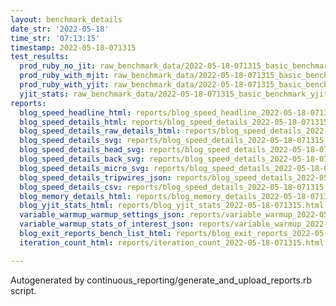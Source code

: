 ```yaml
---
layout: benchmark_details
date_str: '2022-05-18'
time_str: '07:13:15'
timestamp: 2022-05-18-071315
test_results:
  prod_ruby_no_jit: raw_benchmark_data/2022-05-18-071315_basic_benchmark_prod_ruby_no_jit.json
  prod_ruby_with_mjit: raw_benchmark_data/2022-05-18-071315_basic_benchmark_prod_ruby_with_mjit.json
  prod_ruby_with_yjit: raw_benchmark_data/2022-05-18-071315_basic_benchmark_prod_ruby_with_yjit.json
  yjit_stats: raw_benchmark_data/2022-05-18-071315_basic_benchmark_yjit_stats.json
reports:
  blog_speed_headline_html: reports/blog_speed_headline_2022-05-18-071315.html
  blog_speed_details_html: reports/blog_speed_details_2022-05-18-071315.html
  blog_speed_details_raw_details_html: reports/blog_speed_details_2022-05-18-071315.raw_details.html
  blog_speed_details_svg: reports/blog_speed_details_2022-05-18-071315.svg
  blog_speed_details_head_svg: reports/blog_speed_details_2022-05-18-071315.head.svg
  blog_speed_details_back_svg: reports/blog_speed_details_2022-05-18-071315.back.svg
  blog_speed_details_micro_svg: reports/blog_speed_details_2022-05-18-071315.micro.svg
  blog_speed_details_tripwires_json: reports/blog_speed_details_2022-05-18-071315.tripwires.json
  blog_speed_details_csv: reports/blog_speed_details_2022-05-18-071315.csv
  blog_memory_details_html: reports/blog_memory_details_2022-05-18-071315.html
  blog_yjit_stats_html: reports/blog_yjit_stats_2022-05-18-071315.html
  variable_warmup_warmup_settings_json: reports/variable_warmup_2022-05-18-071315.warmup_settings.json
  variable_warmup_stats_of_interest_json: reports/variable_warmup_2022-05-18-071315.stats_of_interest.json
  blog_exit_reports_bench_list_html: reports/blog_exit_reports_2022-05-18-071315.bench_list.html
  iteration_count_html: reports/iteration_count_2022-05-18-071315.html

---
```

Autogenerated by continuous_reporting/generate_and_upload_reports.rb script.
